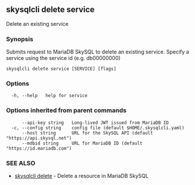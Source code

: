 ## skysqlcli delete service

Delete an existing service

### Synopsis

Submits request to MariaDB SkySQL to delete an existing service. Specify a service using the service id (e.g. db00000000)

```
skysqlcli delete service [SERVICE] [flags]
```

### Options

```
  -h, --help   help for service
```

### Options inherited from parent commands

```
      --api-key string   Long-lived JWT issued from MariaDB ID
  -c, --config string    config file (default $HOME/.skysqlcli.yaml)
      --host string      URL for the SkySQL API (default "https://api.skysql.net")
      --mdbid string     URL for MariaDB ID (default "https://id.mariadb.com")
```

### SEE ALSO

* [skysqlcli delete](skysqlcli_delete.md)	 - Delete a resource in MariaDB SkySQL

